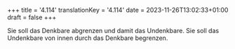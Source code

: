 +++
title = '4.114'
translationKey = '4.114'
date = 2023-11-26T13:02:33+01:00
draft = false
+++

Sie soll das Denkbare abgrenzen und damit das Undenkbare.
Sie soll das Undenkbare von innen durch das Denkbare begrenzen.
